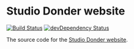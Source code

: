 # Studio Donder website

[![Build Status](https://travis-ci.org/studio-donder/studio-donder.nl.svg?branch=master)](https://travis-ci.org/studio-donder/studio-donder.nl) 
[![devDependency Status](https://david-dm.org/studio-donder/studio-donder.nl/dev-status.svg?theme=.io)](https://david-dm.org/studio-donder/studio-donder.nl#info=devDependencies)

The source code for the [Studio Donder website][1].

[1]: http://www.studio-donder.nl/
